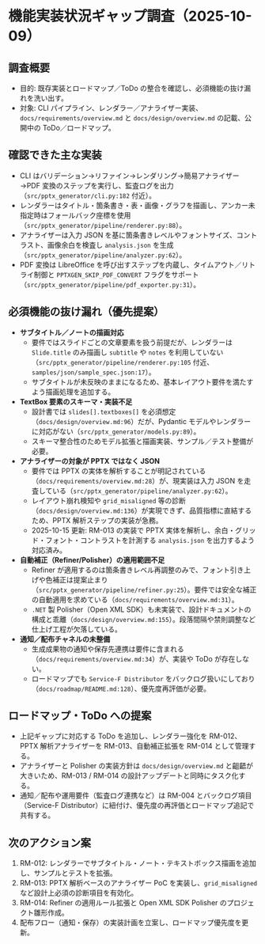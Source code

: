 # 機能実装状況ギャップ調査（2025-10-09）

## 調査概要
- 目的: 既存実装とロードマップ／ToDo の整合を確認し、必須機能の抜け漏れを洗い出す。
- 対象: CLI パイプライン、レンダラー／アナライザー実装、`docs/requirements/overview.md` と `docs/design/overview.md` の記載、公開中の ToDo／ロードマップ。

## 確認できた主な実装
- CLI はバリデーション→リファイン→レンダリング→簡易アナライザー→PDF 変換のステップを実行し、監査ログを出力（`src/pptx_generator/cli.py:182` 付近）。
- レンダラーはタイトル・箇条書き・表・画像・グラフを描画し、アンカー未指定時はフォールバック座標を使用（`src/pptx_generator/pipeline/renderer.py:88`）。
- アナライザーは入力 JSON を基に箇条書きレベルやフォントサイズ、コントラスト、画像余白を検査し `analysis.json` を生成（`src/pptx_generator/pipeline/analyzer.py:62`）。
- PDF 変換は LibreOffice を呼び出すステップを内蔵し、タイムアウト／リトライ制御と `PPTXGEN_SKIP_PDF_CONVERT` フラグをサポート（`src/pptx_generator/pipeline/pdf_exporter.py:31`）。

## 必須機能の抜け漏れ（優先提案）
- **サブタイトル／ノートの描画対応**
  - 要件ではスライドごとの文章要素を扱う前提だが、レンダラーは `Slide.title` のみ描画し `subtitle` や `notes` を利用していない（`src/pptx_generator/pipeline/renderer.py:105` 付近、`samples/json/sample_spec.json:17`）。
  - サブタイトルが未反映のままになるため、基本レイアウト要件を満たすよう描画処理を追加する。
- **TextBox 要素のスキーマ・実装不足**
  - 設計書では `slides[].textboxes[]` を必須想定（`docs/design/overview.md:96`）だが、Pydantic モデルやレンダラーに対応がない（`src/pptx_generator/models.py:89`）。
  - スキーマ整合性のためモデル拡張と描画実装、サンプル／テスト整備が必要。
- **アナライザーの対象が PPTX ではなく JSON**
  - 要件では PPTX の実体を解析することが明記されている（`docs/requirements/overview.md:28`）が、現実装は入力 JSON を走査している（`src/pptx_generator/pipeline/analyzer.py:62`）。
  - レイアウト崩れ検知や `grid_misaligned` 等の診断（`docs/design/overview.md:136`）が実現できず、品質指標に直結するため、PPTX 解析ステップの実装が急務。
  - 2025-10-15 更新: RM-013 の実装で PPTX 実体を解析し、余白・グリッド・フォント・コントラストを計測する `analysis.json` を出力するよう対応済み。
- **自動補正（Refiner/Polisher）の適用範囲不足**
  - Refiner が適用するのは箇条書きレベル再調整のみで、フォント引き上げや色補正は提案止まり（`src/pptx_generator/pipeline/refiner.py:25`）。要件では安全な補正の自動適用を求めている（`docs/requirements/overview.md:31`）。
  - `.NET` 製 Polisher（Open XML SDK）も未実装で、設計ドキュメントの構成と乖離（`docs/design/overview.md:155`）。段落間隔や禁則調整など仕上げ工程が欠落している。
- **通知／配布チャネルの未整備**
  - 生成成果物の通知や保存先連携は要件に含まれる（`docs/requirements/overview.md:34`）が、実装や ToDo が存在しない。
  - ロードマップでも `Service-F Distributor` をバックログ扱いにしており（`docs/roadmap/README.md:128`）、優先度再評価が必要。

## ロードマップ・ToDo への提案
- 上記ギャップに対応する ToDo を追加し、レンダラー強化を RM-012、PPTX 解析アナライザーを RM-013、自動補正拡張を RM-014 として管理する。
- アナライザーと Polisher の実装方針は `docs/design/overview.md` と齟齬が大きいため、RM-013 / RM-014 の設計アップデートと同時にタスク化する。
- 通知／配布や運用要件（監査ログ連携など）は RM-004 とバックログ項目（Service-F Distributor）に紐付け、優先度の再評価とロードマップ追記で共有する。

## 次のアクション案
1. RM-012: レンダラーでサブタイトル・ノート・テキストボックス描画を追加し、サンプルとテストを拡張。
2. RM-013: PPTX 解析ベースのアナライザー PoC を実装し、`grid_misaligned` など設計上必須の診断項目を有効化。
3. RM-014: Refiner の適用ルール拡張と Open XML SDK Polisher のプロジェクト雛形作成。
4. 配布フロー（通知・保存）の実装計画を立案し、ロードマップ優先度を更新。

